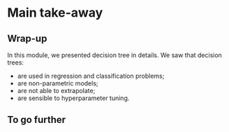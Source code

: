 # Main take-away

## Wrap-up

<!-- Quick wrap-up for the module -->

In this module, we presented decision tree in details. We saw that decision
trees:

- are used in regression and classification problems;
- are non-parametric models;
- are not able to extrapolate;
- are sensible to hyperparameter tuning.

## To go further

<!-- Some extra links of content to go further -->
